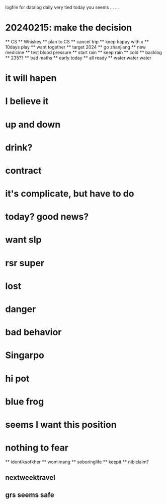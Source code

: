logfile for datalog daily
very tied today
you seems ... ... 
# 20240215: make the decision
** CS
** Whiskey
** plan to CS
** cancel trip
** keep happy with x
** 10days play
** want together
** target 2024
** go zhanjiang
** new medicine
** test blood pressure
** start rain
** keep rain
** cold
** backlog
** 235??
** bad maths
** early today
** all ready
** water water water
# it will hapen
# I believe it
# up and down
# drink?
# contract
# it's complicate, but have to do
# today? good news?
# want slp
# rsr super
# lost
# danger
# bad behavior
# Singarpo
# hi pot
# blue frog
# seems I want this position
# nothing to fear
** idontlksofkher
** womimang
** soboringlife
** keepit
** nibiclaim?
## nextweektravel
## grs seems safe
